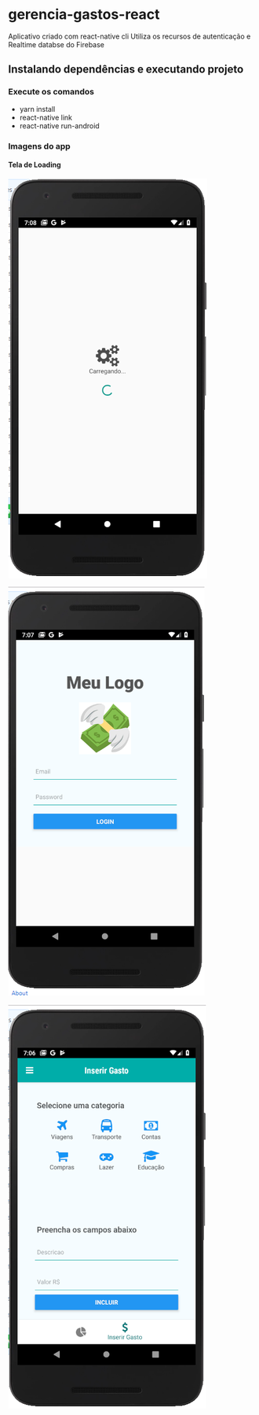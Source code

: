 # gerencia-gastos-react

Aplicativo criado com react-native cli
Utiliza os recursos de autenticação e Realtime databse do Firebase

## Instalando dependências e executando projeto

### Execute os comandos 
  - yarn install
  - react-native link
  - react-native run-android
  
### Imagens do app

#### Tela de Loading
![Alt text](sample_images/tela_loading.png?raw=true "Loading")

![Alt text](sample_images/tela_login.PNG?raw=true "Title")

![Alt text](sample_images/inserir_gasto.PNG?raw=true "Title")

